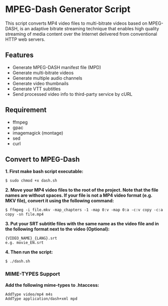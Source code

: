 # MPEG-Dash Generator Script

This script converts MP4 video files to multi-bitrate videos based on MPEG-DASH, is an adaptive bitrate streaming technique that enables high quality streaming of media content over the Internet delivered from conventional HTTP web servers.

## Features
* Generate MPEG-DASH manifest file (MPD)
* Generate multi-bitrate videos
* Generate multiple audio channels
* Generate video thumbnails
* Generate VTT subtitles
* Send processed video info to third-party service by cURL

## Requirement
* ffmpeg
* gpac
* imagemagick (montage)
* sed
* curl

## Convert to MPEG-Dash
**<p>1. First make bash script executable:</p>**
`$ sudo chmod +x dash.sh`

**<p>2. Move your MP4 video files to the root of the project. Note that the file names are without spaces. If your file is not a MP4 video format (e.g. MKV file), convert it using the following command:</p>**
`$ ffmpeg -i file.mkv -map_chapters -1 -map 0:v -map 0:a -c:v copy -c:a copy -sn file.mp4`

**<p>3. Put your SRT subtitle files with the same name as the video file and in the following format next to the video (Optional):</p>**
````
{VIDEO_NAME}_{LANG}.srt
e.g. movie_EN.srt
````

**<p>4. Then run the script: </p>**
`$ ./dash.sh`

### MIME-TYPES Support
**<p>Add the following mime-types to .htaccess:</p>**
`AddType video/mp4 m4s `<br>
`AddType application/dash+xml mpd`
